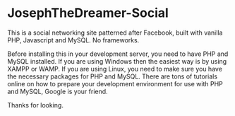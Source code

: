 JosephTheDreamer-Social
=======================

This is a social networking site patterned after Facebook, built with vanilla PHP, Javascript and MySQL. No frameworks.

Before installing this in your development server, you need to have PHP and MySQL installed. If you are using Windows then the easiest way is by using XAMPP or WAMP. If you are using Linux, you need to make sure you have the necessary packages for PHP and MySQL. There are tons of tutorials online on how to prepare your development environment for use with PHP and MySQL, Google is your friend.

Thanks for looking.
